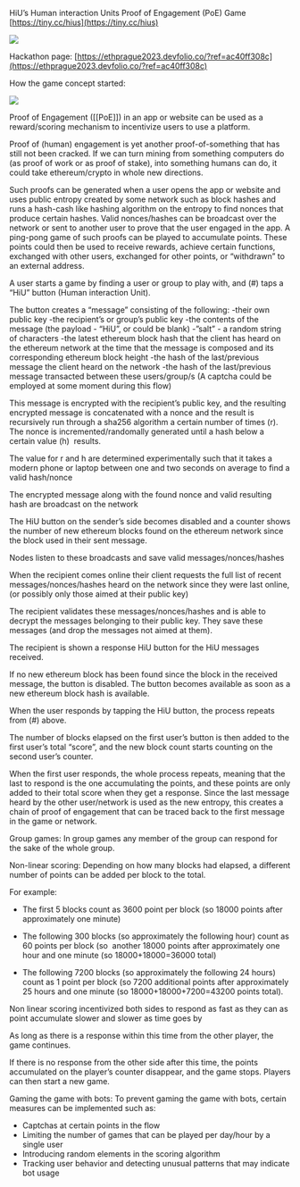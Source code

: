 HiU’s
Human interaction Units
Proof of Engagement (PoE) Game
[https://tiny.cc/hius](https://tiny.cc/hius)

![](https://lh5.googleusercontent.com/IT2IqPj0GGB4fO7Yb0ElJfbj45Ma8d-D-TR5bhuKXkDK1cs9aKIGj_43OmKrhy52rDzEgacCBonRe4iRkybe4MSlYXc_BRfP9i-NvtZgKNz6_H7laviejpKGceF475LgMXlV629Jgw2nYR5egWOIti8)

Hackathon page:
[https://ethprague2023.devfolio.co/?ref=ac40ff308c](https://ethprague2023.devfolio.co/?ref=ac40ff308c)

How the game concept started:

![](https://lh4.googleusercontent.com/EVJij8s5NvKb628pKHMib3oO7cuBqk5NWeD6hHTrN8B29LNiskuY7DjRhBPoTLQe8eg8hYHgPgDB-KMK2WpmHFmd2XQsNabUvfEZoEKB1L_-bHITJ3uub2_T4YiGqjLafOu564nZY31RtLv-kG2RE0I)

Proof of Engagement ([[PoE]]) in an app or website can be used as a reward/scoring mechanism to incentivize users to use a platform.

Proof of (human) engagement is yet another proof-of-something that has still not been cracked. If we can turn mining from something computers do (as proof of work or as proof of stake), into something humans can do, it could take ethereum/crypto in whole new directions.  

Such proofs can be generated when a user opens the app or website and uses public entropy created by some network such as block hashes and runs a hash-cash like hashing algorithm on the entropy to find nonces that produce certain hashes.
Valid nonces/hashes can be broadcast over the network or sent to another user to prove that the user engaged in the app.
A ping-pong game of such proofs can be played to accumulate points. These points could then be used to receive rewards, achieve certain functions, exchanged with other users, exchanged for other points, or “withdrawn” to an external address.

A user starts a game by finding a user or group to play with, and (#) taps a “HiU” button (Human interaction Unit).

The button creates a “message” consisting of the following:
-their own public key
-the recipient’s or group’s public key
-the contents of the message (the payload - “HiU”, or could be blank)
-”salt” - a random string of characters
-the latest ethereum block hash that the client has heard on the ethereum network at the time that the message is composed and its corresponding ethereum block height
-the hash of the last/previous message the client heard on the network
-the hash of the last/previous message transacted between these users/group/s
(A captcha could be employed at some moment during this flow)

This message is encrypted with the recipient’s public key, and the resulting encrypted message is concatenated with a nonce and the result is recursively run through a sha256 algorithm a certain number of times (r). The nonce is incremented/randomally generated until a hash below a certain value (h)  results.

The value for r and h are determined experimentally such that it takes a modern phone or laptop between one and two seconds on average to find a valid hash/nonce

The encrypted message along with the found nonce and valid resulting hash are broadcast on the network

The HiU button on the sender’s side becomes disabled and a counter shows the number of new ethereum blocks found on the ethereum network since the block used in their sent message.

Nodes listen to these broadcasts and save valid messages/nonces/hashes

When the recipient comes online their client requests the full list of recent messages/nonces/hashes heard on the network since they were last online, (or possibly only those aimed at their public key)

The recipient validates these messages/nonces/hashes and is able to decrypt the messages belonging to their public key. They save these messages (and drop the messages not aimed at them).

The recipient is shown a response HiU button for the HiU messages received.

If no new ethereum block has been found since the block in the received message, the button is disabled. The button becomes available as soon as a new ethereum block hash is available.

When the user responds by tapping the HiU button, the process repeats from (#) above.

The number of blocks elapsed on the first user’s button is then added to the first user’s total “score”, and the new block count starts counting on the second user’s counter.

When the first user responds, the whole process repeats, meaning that the last to respond is the one accumulating the points, and these points are only added to their total score when they get a response. Since the last message heard by the other user/network is used as the new entropy, this creates a chain of proof of engagement that can be traced back to the first message in the game or network.

Group games: In group games any member of the group can respond for the sake of the whole group.

Non-linear scoring: Depending on how many blocks had elapsed, a different number of points can be added per block to the total.

For example:

- The first 5 blocks count as 3600 point per block (so 18000 points after approximately one minute)

- The following 300 blocks (so approximately the following hour) count as 60 points per block (so  another 18000 points after approximately one hour and one minute (so 18000+18000=36000 total)

- The following 7200 blocks (so approximately the following 24 hours) count as 1 point per block (so 7200 additional points after approximately 25 hours and one minute (so 18000+18000+7200=43200 points total).

Non linear scoring incentivized both sides to respond as fast as they can as point accumulate slower and slower as time goes by

As long as there is a response within this time from the other player, the game continues.

If there is no response from the other side after this time, the points accumulated on the player’s counter disappear, and the game stops. Players can then start a new game.

  
Gaming the game with bots:
To prevent gaming the game with bots, certain measures can be implemented such as:

- Captchas at certain points in the flow
- Limiting the number of games that can be played per day/hour by a single user
- Introducing random elements in the scoring algorithm
- Tracking user behavior and detecting unusual patterns that may indicate bot usage 